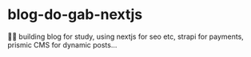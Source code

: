 # blog-do-gab-nextjs
🎸📌  building blog for study, using nextjs for seo etc, strapi for payments, prismic CMS for dynamic posts...
